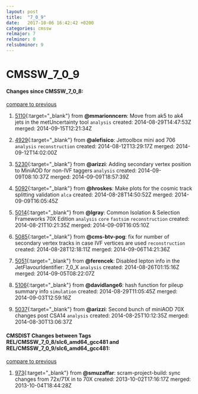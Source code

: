 ```yaml
---
layout: post
title:  "7_0_9"
date:   2017-10-06 16:42:42 +0200
categories: cmssw
relmajor: 7
relminor: 0
relsubminor: 9
---
```


# CMSSW_7_0_9
#### Changes since CMSSW_7_0_8:

[compare to previous](https://github.com/cms-sw/cmssw/compare/CMSSW_7_0_8...CMSSW_7_0_9)



1. [5110](http://github.com/cms-sw/cmssw/pull/5110){:target="_blank"}  from **@mmarionncern**: Move from ak5 to ak4 jets in the metUncertainty tool `analysis`  created: 2014-08-29T14:47:53Z merged: 2014-09-15T12:21:34Z

1. [4929](http://github.com/cms-sw/cmssw/pull/4929){:target="_blank"}  from **@alefisico**: Jettoolbox mini aod 706 `analysis`  `reconstruction`  created: 2014-08-12T13:29:17Z merged: 2014-09-12T14:02:00Z

1. [5230](http://github.com/cms-sw/cmssw/pull/5230){:target="_blank"}  from **@arizzi**: Adding secondary vertex position to MiniAOD for non-IVF taggers `analysis`  created: 2014-09-09T08:10:37Z merged: 2014-09-09T18:57:39Z

1. [5092](http://github.com/cms-sw/cmssw/pull/5092){:target="_blank"}  from **@hroskes**: Make plots for the cosmic track splitting validation `alca`  created: 2014-08-28T14:50:52Z merged: 2014-09-09T16:05:45Z

1. [5014](http://github.com/cms-sw/cmssw/pull/5014){:target="_blank"}  from **@lgray**: Common Isolation & Selection Frameworks 70X Edition `analysis`  `core`  `fastsim`  `reconstruction`  created: 2014-08-21T10:21:35Z merged: 2014-09-09T16:05:10Z

1. [5085](http://github.com/cms-sw/cmssw/pull/5085){:target="_blank"}  from **@cms-btv-pog**: fix for number of secondary vertex tracks in case IVF vertices are used `reconstruction`  created: 2014-08-28T12:18:11Z merged: 2014-09-06T14:21:36Z

1. [5051](http://github.com/cms-sw/cmssw/pull/5051){:target="_blank"}  from **@ferencek**: Disabled lepton info in the JetFlavourIdentifier: 7_0_X `analysis`  created: 2014-08-26T01:15:16Z merged: 2014-09-05T08:22:07Z

1. [5106](http://github.com/cms-sw/cmssw/pull/5106){:target="_blank"}  from **@davidlange6**: hash function for pileup summary info `simulation`  created: 2014-08-29T11:05:45Z merged: 2014-09-03T12:59:16Z

1. [5037](http://github.com/cms-sw/cmssw/pull/5037){:target="_blank"}  from **@arizzi**: Second bunch of miniAOD 70X changes post CSA14 `analysis`  created: 2014-08-25T10:12:35Z merged: 2014-08-30T13:06:37Z

#### CMSDIST Changes between Tags REL/CMSSW_7_0_8/slc6_amd64_gcc481 and REL/CMSSW_7_0_9/slc6_amd64_gcc481:

[compare to previous](https://github.com/cms-sw/cmsdist/compare/REL/CMSSW_7_0_8/slc6_amd64_gcc481...REL/CMSSW_7_0_9/slc6_amd64_gcc481)



1. [973](http://github.com/cms-sw/cmssw/pull/973){:target="_blank"}  from **@smuzaffar**: scram-project-build: sync changes from 72x/71X in to 70X created: 2013-10-02T17:16:17Z merged: 2013-10-04T18:44:28Z
